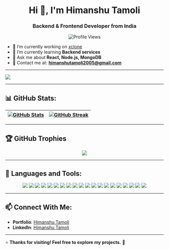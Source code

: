 <h1 align="center">Hi 👋, I'm Himanshu Tamoli</h1>
<h3 align="center"> Backend & Frontend Developer from India</h3>

<p align="center">
  <img src="https://komarev.com/ghpvc/?username=himanshutamoli24&label=Profile%20views&color=0e75b6&style=flat" alt="Profile Views" />
</p>

- 🔭 I’m currently working on [xclone](https://github.com/HimanshuTamoli24/x-clone)  
- 🌱 I’m currently learning **Backend services**  
- 💬 Ask me about **React, Node.js, MongoDB**  
- 📩 Contact me at: **himanshutamoli2005@gmail.com**  

---

[![](https://github-readme-activity-graph.vercel.app/graph?username=himanshutamoli24&bg_color=02011e&color=ffffff&line=37ff00&point=ffffff&area=true&hide_border=true)](https://github.com/HimanshuTamoli24)

---

## 📊 GitHub Stats:
| <a href="https://github.com/HimanshuTamoli24"><img align="center" src="https://github-readme-stats.vercel.app/api?username=himanshutamoli24&show_icons=true&include_all_commits=true&theme=radical&hide_border=true" alt="GitHub Stats" /></a> | <a href="https://github.com/HimanshuTamoli24"><img align="center" src="https://github-readme-streak-stats.herokuapp.com/?user=himanshutamoli24&theme=radical&hide_border=true" alt="GitHub Streak" /></a> |
|---|---|

---


## 🏆 GitHub Trophies

<p align="center " >
  <a href="https://github.com/ryo-ma/github-profile-trophy">
    <img src="https://github-profile-trophy.vercel.app/?username=himanshutamoli24&theme=darkhub&row=1&column=8" />
  </a>
</p>


---




## 🔧 Languages and Tools:

<div align="center">
  <img src="https://img.shields.io/badge/javascript-%23323330.svg?style=flat&logo=javascript&logoColor=%23F7DF1E" />
  <img src="https://img.shields.io/badge/C++-%2300599C.svg?style=flat&logo=c%2B%2B&logoColor=white" />
  <img src="https://img.shields.io/badge/Appwrite-%23F02E65.svg?style=flat&logo=appwrite&logoColor=white" />
  <img src="https://img.shields.io/badge/react-%2320232a.svg?style=flat&logo=react&logoColor=%2361DAFB" />
  <img src="https://img.shields.io/badge/redux%20toolkit-%23593d88.svg?style=flat&logo=redux&logoColor=white" />
  <img src="https://img.shields.io/badge/React%20Hook%20Form-%23EC5990.svg?style=flat&logo=reacthookform&logoColor=white" />
  <img src="https://img.shields.io/badge/node.js-6DA55F?style=flat&logo=node.js&logoColor=white" />
  <img src="https://img.shields.io/badge/express.js-%23404d59.svg?style=flat&logo=express&logoColor=%2361DAFB" />
  <img src="https://img.shields.io/badge/Next-black?style=flat&logo=next.js&logoColor=white" />
  <img src="https://img.shields.io/badge/MongoDB-%2347A248.svg?style=flat&logo=mongodb&logoColor=white" />
  <img src="https://img.shields.io/badge/python-3670A0?style=flat&logo=python&logoColor=ffdd54" />
  <img src="https://img.shields.io/badge/NPM-%23CB3837.svg?style=flat&logo=npm&logoColor=white" />
  <img src="https://img.shields.io/badge/GraphQL-E10098?style=flat&logo=graphql&logoColor=white" />
  <img src="https://img.shields.io/badge/git-%23F05033.svg?style=flat&logo=git&logoColor=white" />
  <img src="https://img.shields.io/badge/github-%23121011.svg?style=flat&logo=github&logoColor=white" />
  <img src="https://img.shields.io/badge/Postman-FF6C37?style=flat&logo=postman&logoColor=white" />
  <img src="https://img.shields.io/badge/figma-%23F24E1E.svg?style=flat&logo=figma&logoColor=white" />
  <img src="https://img.shields.io/badge/VS%20Code-007ACC?style=flat&logo=visual-studio-code&logoColor=white" />
  <img src="https://img.shields.io/badge/tailwindcss-%2338B2AC.svg?style=flat&logo=tailwind-css&logoColor=white" />
  <img src="https://img.shields.io/badge/vercel-%23000000.svg?style=flat&logo=vercel&logoColor=white" />
</div>

---

## 📫 Connect With Me:
- **Portfolio**: [Himanshu Tamoli](https://himanshutamoli.me/)
- **LinkedIn**: [Himanshu Tamoli](https://www.linkedin.com/in/himanshutamoli24/)


---

⭐ **Thanks for visiting! Feel free to explore my projects.** 🚀

